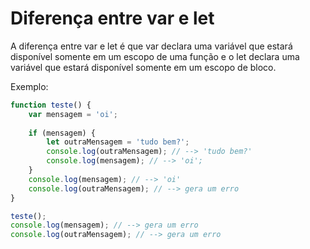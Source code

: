 # Diferença entre var e let

A diferença entre var e let é que var declara uma variável que estará disponível somente em um escopo de uma função e o let declara uma variável que estará disponível somente em um escopo de bloco.

Exemplo:

```js
function teste() {
    var mensagem = 'oi';
    
    if (mensagem) {
        let outraMensagem = 'tudo bem?';
        console.log(outraMensagem); // --> 'tudo bem?'
        console.log(mensagem); // --> 'oi';
    }
    console.log(mensagem); // --> 'oi'
    console.log(outraMensagem); // --> gera um erro
}

teste();
console.log(mensagem); // --> gera um erro
console.log(outraMensagem); // --> gera um erro
```
